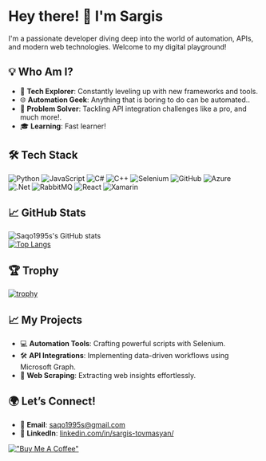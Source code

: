 # Hey there! 👋 I'm Sargis

I'm a passionate developer diving deep into the world of automation, APIs, and modern web technologies. Welcome to my digital playground!

## 💡 Who Am I?
- 🚀 **Tech Explorer**: Constantly leveling up with new frameworks and tools.
- 🌐 **Automation Geek**: Anything that is boring to do can be automated..
- 🎯 **Problem Solver**: Tackling API integration challenges like a pro, and much more!.
- 🎓 **Learning**: Fast learner!

## 🛠️ Tech Stack
![Python](https://img.shields.io/badge/-Python-3776AB?logo=python&logoColor=white&style=flat)
![JavaScript](https://img.shields.io/badge/-JavaScript-F7DF1E?logo=javascript&logoColor=black&style=flat)
![C#](https://img.shields.io/badge/-C%23-239120?logo=c-sharp&logoColor=white&style=flat)
![C++](https://img.shields.io/badge/-C++-00599C?logo=c%2B%2B&logoColor=white&style=flat)
![Selenium](https://img.shields.io/badge/-Selenium-43B02A?logo=selenium&logoColor=white&style=flat)
![GitHub](https://img.shields.io/badge/-GitHub-181717?logo=github&logoColor=white&style=flat)
![Azure](https://img.shields.io/badge/-Azure-0089D6?logo=microsoft-azure&logoColor=white&style=flat)\
![.Net](https://img.shields.io/badge/.NET-5C2D91?style=for-the-badge&logo=.net&logoColor=white)
![RabbitMQ](https://img.shields.io/badge/Rabbitmq-FF6600?style=for-the-badge&logo=rabbitmq&logoColor=white)
![React](https://img.shields.io/badge/react-%2320232a.svg?style=for-the-badge&logo=react&logoColor=%2361DAFB)
![Xamarin](https://img.shields.io/badge/Xamarin-3199DC?style=for-the-badge&logo=xamarin&logoColor=white)

## :chart_with_upwards_trend: GitHub Stats
![Saqo1995s's GitHub stats](https://github-readme-stats.vercel.app/api?username=Saqo1995s&show_icons=true&theme=dark&count_private=true)\
[![Top Langs](https://github-readme-stats.vercel.app/api/top-langs/?username=Saqo1995s&layout=compact&theme=dark)](https://github.com/anuraghazra/github-readme-stats)

## :trophy: Trophy
[![trophy](https://github-profile-trophy.vercel.app/?username=Saqo1995s&theme=onedark)](https://github.com/Saqo1995s)

## 📈 My Projects
- 💻 **Automation Tools**: Crafting powerful scripts with Selenium.
- 🛠 **API Integrations**: Implementing data-driven workflows using Microsoft Graph.
- 🔧 **Web Scraping**: Extracting web insights effortlessly.

## 🌍 Let’s Connect!
- 📧 **Email**: [saqo1995s@gmail.com](mailto:saqo1995s@gmail.com)
- 💼 **LinkedIn**: [linkedin.com/in/sargis-tovmasyan/](https://www.linkedin.com/in/sargis-tovmasyan/)

[!["Buy Me A Coffee"](https://www.buymeacoffee.com/assets/img/custom_images/orange_img.png)](https://buymeacoffee.com/saqo1995s)
